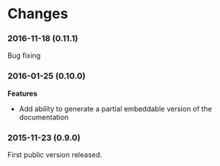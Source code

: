 # Changes

### 2016-11-18 (0.11.1)

Bug fixing

### 2016-01-25 (0.10.0)

**Features**

* Add ability to generate a partial embeddable version of the documentation

### 2015-11-23 (0.9.0)

First public version released.
